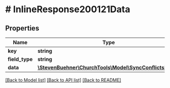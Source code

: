 # # InlineResponse200121Data

## Properties

Name | Type | Description | Notes
------------ | ------------- | ------------- | -------------
**key** | **string** |  | [optional]
**field_type** | **string** |  | [optional]
**data** | [**\StevenBuehner\ChurchTools\Model\SyncConflictsData[]**](SyncConflictsData.md) |  | [optional]

[[Back to Model list]](../../README.md#models) [[Back to API list]](../../README.md#endpoints) [[Back to README]](../../README.md)
